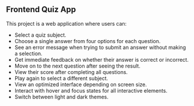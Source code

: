 ## Frontend Quiz App

This project is a web application where users can:

- Select a quiz subject.
- Choose a single answer from four options for each question.
- See an error message when trying to submit an answer without making a selection.
- Get immediate feedback on whether their answer is correct or incorrect.
- Move on to the next question after seeing the result.
- View their score after completing all questions.
- Play again to select a different subject.
- View an optimized interface depending on screen size.
- Interact with hover and focus states for all interactive elements.
- Switch between light and dark themes.
